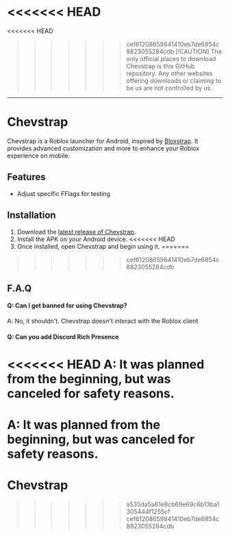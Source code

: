 <<<<<<< HEAD
=======
<<<<<<< HEAD
>>>>>>> cef61208659841410eb7de6854c8823055284cdb
> [!CAUTION]
> The only official places to download Chevstrap is this GitHub repository. Any other websites offering downloads or claiming to be us are not controlled by us.

---

# Chevstrap
Chevstrap is a Roblox launcher for Android, inspired by [Bloxstrap](https://github.com/bloxstraplabs/bloxstrap). It provides advanced customization and more to enhance your Roblox experience on mobile.

## Features

- Adjust specific FFlags for testing

## Installation

1. Download the [latest release of Chevstrap](https://github.com/FrosSky/Chevstrap/releases).
2. Install the APK on your Android device.
<<<<<<< HEAD
3. Once installed, open Chevstrap and begin using it.
=======
>>>>>>> cef61208659841410eb7de6854c8823055284cdb

## F.A.Q

#### Q: Can I get banned for using Chevstrap?

A: No, it shouldn't. Chevstrap doesn't interact with the Roblox client

#### Q: Can you add Discord Rich Presence

<<<<<<< HEAD
A: It was planned from the beginning, but was canceled for safety reasons.
=======
A: It was planned from the beginning, but was canceled for safety reasons.
=======
# Chevstrap
>>>>>>> a535da5a81e8cb69e69c6b13ba1305444f1255cf
>>>>>>> cef61208659841410eb7de6854c8823055284cdb
